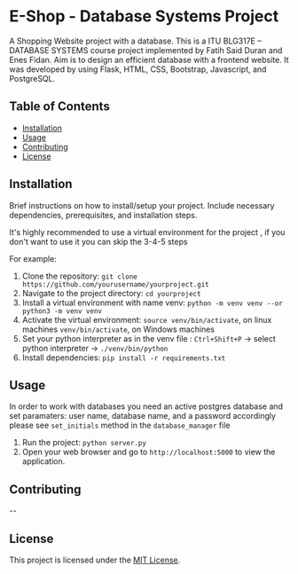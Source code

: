 # E-Shop - Database Systems Project

A Shopping Website project with a database. 
This is a ITU BLG317E – DATABASE SYSTEMS course project implemented by Fatih Said Duran and Enes Fidan. 
Aim is to design an efficient database with a frontend website.
It was developed by using Flask, HTML, CSS, Bootstrap, Javascript, and PostgreSQL.

## Table of Contents

- [Installation](#installation)
- [Usage](#usage)
- [Contributing](#contributing)
- [License](#license)

## Installation

Brief instructions on how to install/setup your project. Include necessary dependencies, prerequisites, and installation steps.


It's highly recommended to use a virtual environment for the project , if you don't want to use it you can skip the 3-4-5 steps

For example:
1. Clone the repository: `git clone https://github.com/yourusername/yourproject.git`
2. Navigate to the project directory: `cd yourproject`
3. Install a virtual environment with name venv: `python -m venv venv --or python3 -m venv venv`
4. Activate the virtual environment: 
        `source venv/bin/activate`, on linux machines
        `venv/bin/activate`, on Windows machines
5. Set your python interpreter as in the venv file :
        `Ctrl+Shift+P` -> select python interpreter -> `./venv/bin/python`
6. Install dependencies: `pip install -r requirements.txt`

## Usage

In order to work with databases you need an active postgres database and set paramaters: user name, database name, and a password accordingly please see `set_initials` method in the `database_manager` file

1. Run the project: `python server.py`
2. Open your web browser and go to `http://localhost:5000` to view the application.

## Contributing

--

## License

This project is licensed under the [MIT License](LICENSE).



